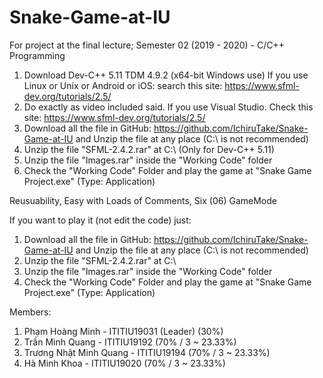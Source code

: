 # Snake-Game-at-IU
For project at the final lecture; Semester 02 (2019 - 2020) - C/C++ Programming 

1) Download Dev-C++ 5.11 TDM 4.9.2 (x64-bit Windows use)
If you use Linux or Unix or Android or iOS: search this site: https://www.sfml-dev.org/tutorials/2.5/
2) Do exactly as video included said. If you use Visual Studio. Check this site: https://www.sfml-dev.org/tutorials/2.5/
3) Download all the file in GitHub: https://github.com/IchiruTake/Snake-Game-at-IU and Unzip the file at any place (C:\ is not recommended)
4) Unzip the file "SFML-2.4.2.rar" at C:\ (Only for Dev-C++ 5.11)
5) Unzip the file "Images.rar" inside the "Working Code" folder
6) Check the "Working Code" Folder and play the game at "Snake Game Project.exe" (Type: Application) 

Reusuability, Easy with Loads of Comments, Six (06) GameMode

If you want to play it (not edit the code) just:
1) Download all the file in GitHub: https://github.com/IchiruTake/Snake-Game-at-IU and Unzip the file at any place (C:\ is not recommended)
2) Unzip the file "SFML-2.4.2.rar" at C:\ 
3) Unzip the file "Images.rar" inside the "Working Code" folder
4) Check the "Working Code" Folder and play the game at "Snake Game Project.exe" (Type: Application) 

Members:
1.	Phạm Hoàng Minh - ITITIU19031 (Leader) (30%)
2.	Trần Minh Quang - ITITIU19192 (70% / 3 ~ 23.33%)
3.	Trương Nhật Minh Quang - ITITIU19194 (70% / 3 ~ 23.33%)
4.	Hà Minh Khoa - ITITIU19020 (70% / 3 ~ 23.33%)
